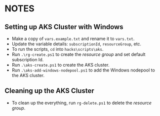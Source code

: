# NOTES

## Setting up AKS Cluster with Windows

- Make a copy of `vars.example.txt` and rename it to `vars.txt`.
- Update the variable details: `subscriptionId`, `resourceGroup`, etc.
- To run the scripts, `cd` into `hacks\scripts\aks`.
- Run `.\rg-create.ps1` to create the _resource group_ and set default subscription Id.
- Run `.\aks-create.ps1` to create the AKS cluster.
- Run `.\aks-add-windows-nodepool.ps1` to add the Windows nodepool to the AKS cluster.

## Cleaning up the AKS Cluster

- To clean up the everything, run `rg-delete.ps1` to delete the _resource group_.
